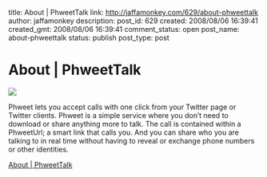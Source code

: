 title: About | PhweetTalk
link: http://jaffamonkey.com/629/about-phweettalk
author: jaffamonkey
description: 
post_id: 629
created: 2008/08/06 16:39:41
created_gmt: 2008/08/06 16:39:41
comment_status: open
post_name: about-phweettalk
status: publish
post_type: post

# About | PhweetTalk

![](http://static.phweet.com/images/phweetbeta.png)  


Phweet lets you accept calls with one click from your Twitter page or Twitter clients. Phweet is a simple service where you don’t need to download or share anything more to talk. The call is contained within a PhweetUrl; a smart link that calls you. And you can share who you are talking to in real time without having to reveal or exchange phone numbers or other identities.

[About | PhweetTalk](http://blog.phweet.com/about/)